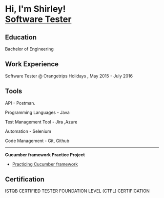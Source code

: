 
<h1>Hi, I'm Shirley! <br/><a href="https://github.com/shirley-prabhu/portfolio.git">Software Tester</a>
</h1>

## Education
Bachelor of Engineering

## Work Experience
Software Tester @ Orangetrips Holidays , May 2015 - July 2016

<h2 align="left">  Tools </h2>
</p>
<p align="left"> API - Postman.
<p align="left"> Programming Languages - Java
<p align="left">Test Management Tool - Jira ,Azure
<p align="left">Automation - Selenium
<p align="left">Code Management - Git, Github
 </p>
<hr>

<b> Cucumber framework Practice Project </b>
  - [Practicing Cucumber framework](https://github.com/shirley-prabhu/nopcommerce1.git)
    
## Certification
ISTQB CERTIFIED TESTER FOUNDATION LEVEL (CTFL) CERTIFICATION
